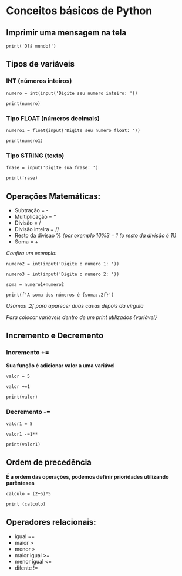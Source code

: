 # Conceitos básicos de Python


## Imprimir uma mensagem na tela

    print('Olá mundo!')


## Tipos de variáveis

### INT (números inteiros)

    numero = int(input('Digite seu numero inteiro: '))

    print(numero)

### Tipo FLOAT (números decimais)
    
    numero1 = float(input('Digite seu numero float: '))
    
    print(numero1)

### Tipo STRING (texto)
    
    frase = input('Digite sua frase: ')
    
    print(frase)

## Operações Matemáticas:

* Subtração = -
* Multiplicação = *
* Divisão = /
* Divisão inteira = //
* Resto da divisao % *(por exemplo 10%3 = 1 (o resto da divisão é 1))*
* Soma = + 

*Confira um exemplo:*

    numero2 = int(input('Digite o numero 1: '))

    numero3 = int(input('Digite o numero 2: '))

    soma = numero1+numero2

    print(f'A soma dos números é {soma:.2f}') 

*Usamos .2f  para aparecer duas casas depois da vírgula*

*Para colocar variáveis dentro de um print utilizados {variável}*

## Incremento e Decremento
### Incremento += 
**Sua função é adicionar valor a uma variável**

    valor = 5

    valor +=1

    print(valor)

### Decremento -=
    valor1 = 5

    valor1 -=1**

    print(valor1)

## Ordem de precedência 

**É a ordem das operações, podemos definir prioridades utilizando parênteses**

    calculo = (2+5)*5

    print (calculo)

## Operadores relacionais:
* igual ==
* maior >
* menor >
* maior igual >=
* menor igual <=
* difente !=

